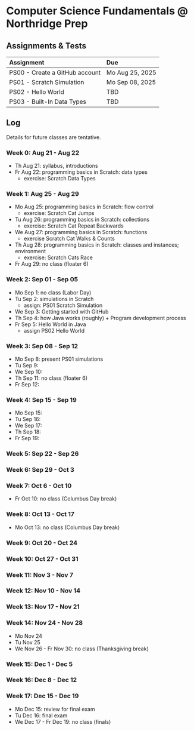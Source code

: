 # Computer Science Fundamentals @ Northridge Prep

## Assignments & Tests

| Assignment                     | Due             |
| :----------------------------- | :-------------- |
| PS00 - Create a GitHub account | Mo Aug 25, 2025 |
| PS01 - Scratch Simulation      | Mo Sep 08, 2025 |
| PS02 - Hello World             | TBD             |
| PS03 - Built-In Data Types     | TBD             |

## Log

Details for future classes are tentative.

### Week 0: Aug 21 - Aug 22

- Th Aug 21: syllabus, introductions
- Fr Aug 22: programming basics in Scratch: data types
  - exercise: Scratch Data Types

### Week 1: Aug 25 - Aug 29

- Mo Aug 25: programming basics in Scratch: flow control
  - exercise: Scratch Cat Jumps
- Tu Aug 26: programming basics in Scratch: collections
  - exercise: Scratch Cat Repeat Backwards
- We Aug 27: programming basics in Scratch: functions
  - exercise Scratch Cat Walks & Counts
- Th Aug 28: programming basics in Scratch: classes and instances; environment
  - exercise: Scratch Cats Race
- Fr Aug 29: no class (floater 6)

### Week 2: Sep 01 - Sep 05

- Mo Sep 1: no class (Labor Day)
- Tu Sep 2: simulations in Scratch
  - assign: PS01 Scratch Simulation
- We Sep 3: Getting started with GitHub
- Th Sep 4: how Java works (roughly) + Program development process
- Fr Sep 5: Hello World in Java
  - assign PS02 Hello World

### Week 3: Sep 08 - Sep 12

- Mo Sep 8: present PS01 simulations
- Tu Sep 9:
- We Sep 10:
- Th Sep 11: no class (floater 6)
- Fr Sep 12:

### Week 4: Sep 15 - Sep 19

- Mo Sep 15:
- Tu Sep 16:
- We Sep 17:
- Th Sep 18:
- Fr Sep 19:

### Week 5: Sep 22 - Sep 26

### Week 6: Sep 29 - Oct 3

### Week 7: Oct 6 - Oct 10

- Fr Oct 10: no class (Columbus Day break)

### Week 8: Oct 13 - Oct 17

- Mo Oct 13: no class (Columbus Day break)

### Week 9: Oct 20 - Oct 24

### Week 10: Oct 27 - Oct 31

### Week 11: Nov 3 - Nov 7

### Week 12: Nov 10 - Nov 14

### Week 13: Nov 17 - Nov 21

### Week 14: Nov 24 - Nov 28

- Mo Nov 24
- Tu Nov 25
- We Nov 26 - Fr Nov 30: no class (Thanksgiving break)

### Week 15: Dec 1 - Dec 5

### Week 16: Dec 8 - Dec 12

### Week 17: Dec 15 - Dec 19

- Mo Dec 15: review for final exam
- Tu Dec 16: final exam
- We Dec 17 - Fr Dec 19: no class (finals)
